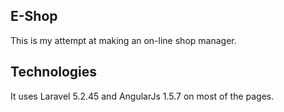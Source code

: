 ## E-Shop
This is my attempt at making an on-line shop manager.

## Technologies
It uses Laravel 5.2.45 and AngularJs 1.5.7 on most of the pages.
